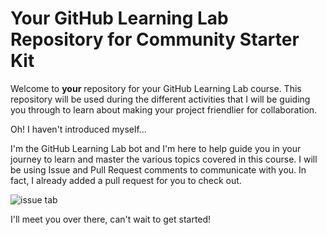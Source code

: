 # Your GitHub Learning Lab Repository for Community Starter Kit



Welcome to **your** repository for your GitHub Learning Lab course. This repository will be used during the different activities that I will be guiding you through to learn about making your project friendlier for collaboration.



Oh! I haven't introduced myself...




I'm the GitHub Learning Lab bot and I'm here to help guide you in your journey to learn and master the various topics covered in this course. I will be using Issue and Pull Request comments to communicate with you. In fact, I already added a pull request for you to check out.




![issue tab](https://lab.github.com/public/images/issue_tab.png)




I'll meet you over there, can't wait to get started!
